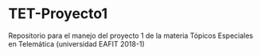 # TET-Proyecto1
Repositorio para el manejo del proyecto 1 de la materia Tópicos Especiales en Telemática (universidad EAFIT 2018-1)
